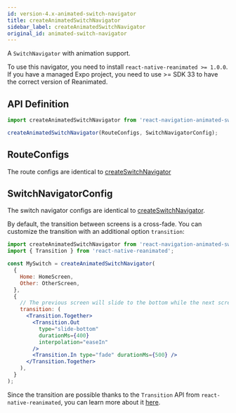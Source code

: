 ```yaml
---
id: version-4.x-animated-switch-navigator
title: createAnimatedSwitchNavigator
sidebar_label: createAnimatedSwitchNavigator
original_id: animated-switch-navigator
---
```


A `SwitchNavigator` with animation support.

To use this navigator, you need to install `react-native-reanimated >= 1.0.0`. If you have a managed Expo project, you need to use >= SDK 33 to have the correct version of Reanimated.

## API Definition

```js
import createAnimatedSwitchNavigator from 'react-navigation-animated-switch';

createAnimatedSwitchNavigator(RouteConfigs, SwitchNavigatorConfig);
```

## RouteConfigs

The route configs are identical to [createSwitchNavigator](switch-navigator.html)

## SwitchNavigatorConfig

The switch navigator configs are identical to [createSwitchNavigator](switch-navigator.html).

By default, the transition between screens is a cross-fade. You can customize the transition with an additional option `transition`:

```jsx
import createAnimatedSwitchNavigator from 'react-navigation-animated-switch';
import { Transition } from 'react-native-reanimated';

const MySwitch = createAnimatedSwitchNavigator(
  {
    Home: HomeScreen,
    Other: OtherScreen,
  },
  {
    // The previous screen will slide to the bottom while the next screen will fade in
    transition: (
      <Transition.Together>
        <Transition.Out
          type="slide-bottom"
          durationMs={400}
          interpolation="easeIn"
        />
        <Transition.In type="fade" durationMs={500} />
      </Transition.Together>
    ),
  }
);
```

Since the transition are possible thanks to the `Transition` API from `react-native-reanimated`, you can learn more about it [here](https://github.com/kmagiera/react-native-reanimated).
